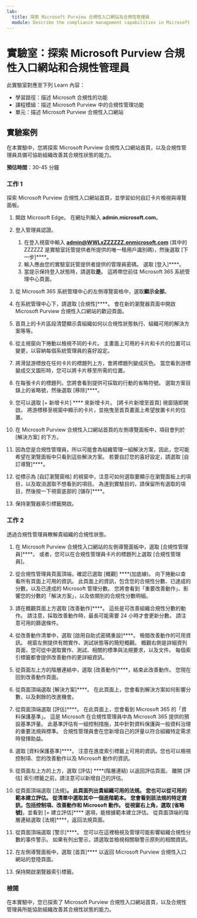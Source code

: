 ```yaml
---
lab:
  title: 探索 Microsoft Purview 合規性入口網站及合規性管理員
  module: Describe the compliance management capabilities in Microsoft Purview
---
```


# 實驗室：探索 Microsoft Purview 合規性入口網站和合規性管理員

此實驗室對應至下列 Learn 內容：

- 學習路徑：描述 Microsoft 合規性的功能
- 課程模組：描述 Microsoft Purview 中的合規性管理功能
- 單元：描述 Microsoft Purview 合規性入口網站

## 實驗案例

在本實驗中，您將探索 Microsoft Purview 合規性入口網站首頁，以及合規性管理員具備可協助組織改善其合規性狀態的能力。

**預估時間**：30-45 分鐘

### 工作 1

探索 Microsoft Purview 合規性入口網站首頁，並學習如何自訂卡片檢視與導覽面板。

1. 開啟 Microsoft Edge。 在網址列輸入 **admin.microsoft.com**。
1. 登入管理員認證。
    1. 在登入視窗中輸入 **admin@WWLxZZZZZZ.onmicrosoft.com** (其中的 ZZZZZZ 是實驗室託管提供者所提供的唯一租用戶識別碼)，然後選取 [下一步]****。
    1. 輸入應由您的實驗室託管提供者提供的管理員密碼。 選取 [登入]****。
    1. 當提示保持登入狀態時，請選取**是**。 這將帶您前往 Microsoft 365 系統管理中心頁面。

1. 從 Microsoft 365 系統管理中心的左側導覽窗格中，選取**顯示全部**。

1. 在系統管理中心下，請選取 [合規性]****。  會在新的瀏覽器頁面中開啟 Microsoft Purview 合規性入口網站的歡迎頁面。  

1. 首頁上的卡片區段清楚顯示貴組織如何以合規性狀態執行、組織可用的解決方案等等。

1. 從主視窗向下捲動以檢視不同的卡片。 主畫面上可用的卡片和卡片的位置可以變更，以容納每個系統管理員的喜好設定。  

1. 將滑鼠游標放在任何卡片的標題列上方，會將標題列變成灰色。  當您看到游標變成交叉圖形時，您可以將卡片移至所需的位置。

1. 在每張卡片的標題列，您將會看到提供可採取的行動的省略符號。  選取方案目錄上的省略號，然後選取 [移除]****。

1. 您可以選取  [+ 新增卡片] **** 來新增卡片。  [將卡片新增至首頁] 視窗隨即開啟。  將游標移至視窗中顯示的卡片，並拖曳至首頁畫面上希望放置卡片的位置。

1. 在 Microsoft Purview 合規性入口網站首頁的左側導覽面板中，項目會列於 [解決方案] 的下方。  

1. 因為您是合規性管理員，所以可能會為組織管理一組解決方案，因此，您可能希望在瀏覽面板中只看到這些解決方案。 若要自訂您的喜好設定，請選取 [自訂導覽]****。  

1. 從標示為 [自訂瀏覽窗格] 的視窗中，注意可如何選取要顯示在瀏覽面板上的項目，以及取消選取不想看到的項目。 為達到實驗目的，請保留所有選取的項目，然後按一下視窗底部的 [儲存]****。  

1. 保持瀏覽器索引標籤開啟。

### 工作 2

透過合規性管理員瞭解貴組織的合規性狀態。

1. 在 Microsoft Purview 合規性入口網站的左側導覽面板中，選取 [合規性管理員]****。  或者，您可以在合規性管理員卡片的標題列上選取 [合規性管理員]。

1. 從合規性管理員頁面頂端，確認已選取 [概觀] ****(加底線)。 向下捲動以查看所有頁面上可用的資訊。  此頁面上的資訊，包含您的合規性分數、已達成的分數，以及已達成的 Microsoft 管理分數。   您將會看到「重要改善動作」、影響您的分數的「解決方案」，以及依類別的合規性分數明細。

1. 請在概觀頁面上方選取 [改善動作]****。  這些是可改善組織合規性分數的動作。 請注意，採取改善動作時，最長可能需要 24 小時才會更新分數。  請注意可用的篩選條件。

1. 從改善動作清單中，選取 [啟用自助式密碼重設]****。  檢閱改善動作的可用資訊。  視窗左側提供有關實作、測試狀態等的簡短概觀。 概觀右側是詳細資列頁面，您可從中選取實作、測試、相關的標準與法規要求，以及文件。 每個索引標籤都會提供改善動作的更詳細資訊。

1. 從頁面左上方的階層連結中，選取 [改善動作]****，結束此改善動作。  您現在回到改善動作頁面。

1. 從頁面頂端選取 [解決方案]****。 在此頁面上，您會看到解決方案如何影響分數，以及剩餘的改進機會。

1. 從頁面頂端選取 [評估]****。 在此頁面上，您會看到 Microsoft 365 的「資料保護基準」。  這是 Microsoft 在合規性管理員中為 Microsoft 365 提供的預設基準評量。  此基準評估有一組控制措施，其中針對資料保護與一般資料治理的重要法規與標準。 合規性管理員會在您新增自己的評量以符合組織特定需求時發揮助益。

1. 選取 [資料保護基準]****。  注意在進度索引標籤上可用的資訊。您也可以檢視控制項、您的改善動作以及 Microsoft 動作的資訊。  

1. 從頁面左上方的上方，選取 [評估] ****(階層連結) 以返回評估頁面。  離開 [評估] 索引標籤之前，請注意可以新增自己的評估。

1. 從頁面頂端選取 [法規]****。  此頁面列出貴組織可用的法規。 您也可以從可用的範本建立評估。  從清單中選取其中一個進階範本。  您會看到該法規的特定資訊，包括控制項、改善動作和 Microsoft 動作。  從視窗右上角，選取 [省略號]****，並看到 [+ 建立評估]**** 選項，能根據範本建立評估。  從頁面頂端的階層連結選取 [法規]****，返回法規頁面。

1. 從頁面頂端選取 [警示]****。   您可以在這裡檢視及管理可能影響組織合規性分數的事件警示。  如果有列出警示，請選取並檢視相關聯警示原則的相關資訊。

1. 在左側導覽面板中，選取 [首頁]**** 以返回 Microsoft Purview 合規性入口網站的登陸頁面。

1. 保持開啟瀏覽器索引標籤。

### 檢閱

在本實驗中，您已探索了 Microsoft Purview 合規性入口網站首頁，以及合規性管理員所能協助組織改善其合規性狀態的能力。
